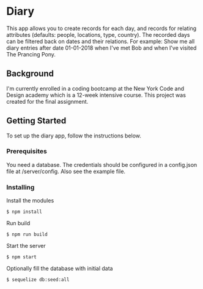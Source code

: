 # Diary

This app allows you to create records for each day, and records for relating attributes (defaults: people, locations, type, country). The recorded days can be filtered back on dates and their relations. For example: Show me all diary entries after date 01-01-2018 when I've met Bob and when I've visited The Prancing Pony.

## Background

I'm currently enrolled in a coding bootcamp at the New York Code and Design academy which is a 12-week intensive course. This project was created for the final assignment.

## Getting Started

To set up the diary app, follow the instructions below.

### Prerequisites

You need a database. The credentials should be configured in a config.json file at /server/config. Also see the example file.

### Installing

Install the modules

```
$ npm install
```

Run build

```
$ npm run build
```

Start the server

```
$ npm start
```

Optionally fill the database with initial data

```
$ sequelize db:seed:all
```
